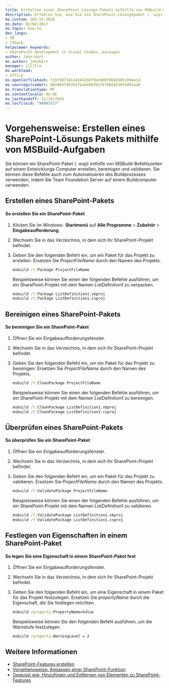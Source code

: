 ```yaml
---
title: Erstellen eines SharePoint-Lösungs Pakets mithilfe von MSBuild-Aufgaben
description: Erfahren Sie, wie Sie ein SharePoint-Lösungspaket (. wsp) mithilfe von MSBuild-Befehlszeilen auf einem Entwicklungs Computer erstellen, bereinigen und validieren.
ms.custom: SEO-VS-2020
ms.date: 02/02/2017
ms.topic: how-to
dev_langs:
- VB
- CSharp
helpviewer_keywords:
- SharePoint development in Visual Studio, packages
author: John-Hart
ms.author: johnhart
manager: jillfra
ms.workload:
- office
ms.openlocfilehash: f2979073414434d2b8f5be9d070b6b505c09ee14
ms.sourcegitcommit: 86e98df462b574ade66392f8760da638fe455aa0
ms.translationtype: MT
ms.contentlocale: de-DE
ms.lasthandoff: 11/19/2020
ms.locfileid: "94903727"
---
```

# <a name="how-to-create-a-sharepoint-solution-package-by-using-msbuild-tasks"></a>Vorgehensweise: Erstellen eines SharePoint-Lösungs Pakets mithilfe von MSBuild-Aufgaben
  Sie können ein SharePoint-Paket (*. wsp*) mithilfe von MSBuild-Befehlszeilen auf einem Entwicklungs Computer erstellen, bereinigen und validieren. Sie können diese Befehle auch zum Automatisieren des Buildprozesses verwenden, indem Sie Team Foundation Server auf einem Buildcomputer verwenden.

## <a name="build-a-sharepoint-package"></a>Erstellen eines SharePoint-Pakets

#### <a name="to-build-a-sharepoint-package"></a>So erstellen Sie ein SharePoint-Paket

1. Klicken Sie im Windows- **Startmenü** auf **Alle Programme**  >  **Zubehör**  >  **Eingabeaufforderung**.

2. Wechseln Sie in das Verzeichnis, in dem sich Ihr SharePoint-Projekt befindet.

3. Geben Sie den folgenden Befehl ein, um ein Paket für das Projekt zu erstellen. Ersetzen Sie *ProjectFileName* durch den Namen des Projekts.

    ```cmd
    msbuild /t:Package ProjectFileName
    ```

     Beispielsweise können Sie einen der folgenden Befehle ausführen, um ein SharePoint-Projekt mit dem Namen ListDefinition1 zu verpacken.

    ```cmd
    msbuild /t:Package ListDefinition1.vbproj
    msbuild /t:Package ListDefinition1.csproj
    ```

## <a name="clean-a-sharepoint-package"></a>Bereinigen eines SharePoint-Pakets

#### <a name="to-clean-a-sharepoint-package"></a>So bereinigen Sie ein SharePoint-Paket

1. Öffnen Sie ein Eingabeaufforderungsfenster.

2. Wechseln Sie in das Verzeichnis, in dem sich Ihr SharePoint-Projekt befindet.

3. Geben Sie den folgenden Befehl ein, um ein Paket für das Projekt zu bereinigen. Ersetzen Sie *ProjectFileName* durch den Namen des Projekts.

    ```cmd
    msbuild /t:CleanPackage ProjectFileName
    ```

     Beispielsweise können Sie einen der folgenden Befehle ausführen, um ein SharePoint-Projekt mit dem Namen ListDefinition1 zu bereinigen.

    ```cmd
    msbuild /t:CleanPackage ListDefinition1.vbproj
    msbuild /t:CleanPackage ListDefinition1.csproj
    ```

## <a name="validate-a-sharepoint-package"></a>Überprüfen eines SharePoint-Pakets

#### <a name="to-validate-a-sharepoint-package"></a>So überprüfen Sie ein SharePoint-Paket

1. Öffnen Sie ein Eingabeaufforderungsfenster.

2. Wechseln Sie in das Verzeichnis, in dem sich Ihr SharePoint-Projekt befindet.

3. Geben Sie den folgenden Befehl ein, um ein Paket für das Projekt zu validieren. Ersetzen Sie *ProjectFileName* durch den Namen des Projekts.

    ```cmd
    msbuild /t:ValidatePackage ProjectFileName
    ```

     Beispielsweise können Sie einen der folgenden Befehle ausführen, um ein SharePoint-Projekt mit dem Namen ListDefinition1 zu validieren.

    ```cmd
    msbuild /t:ValidatePackage ListDefinition1.vbproj
    msbuild /t:ValidatePackage ListDefinition1.csproj
    ```

## <a name="set-properties-in-a-sharepoint-package"></a>Festlegen von Eigenschaften in einem SharePoint-Paket

#### <a name="to-set-a-property-in-a-sharepoint-package"></a>So legen Sie eine Eigenschaft in einem SharePoint-Paket fest

1. Öffnen Sie ein Eingabeaufforderungsfenster.

2. Wechseln Sie in das Verzeichnis, in dem sich Ihr SharePoint-Projekt befindet.

3. Geben Sie den folgenden Befehl ein, um eine Eigenschaft in einem Paket für das Projekt festzulegen. Ersetzen Sie *propertyName* durch die Eigenschaft, die Sie festlegen möchten.

    ```cmd
    msbuild /property:PropertyName=Value
    ```

     Beispielsweise können Sie den folgenden Befehl ausführen, um die Warnstufe festzulegen.

    ```cmd
    msbuild /property:WarningLevel = 2
    ```

## <a name="see-also"></a>Weitere Informationen
- [SharePoint-Features erstellen](../sharepoint/creating-sharepoint-features.md)
- [Vorgehensweise: Anpassen einer SharePoint-Funktion](../sharepoint/how-to-customize-a-sharepoint-feature.md)
- [Gewusst wie: Hinzufügen und Entfernen von Elementen zu SharePoint-Features](../sharepoint/how-to-add-and-remove-items-to-sharepoint-features.md)
